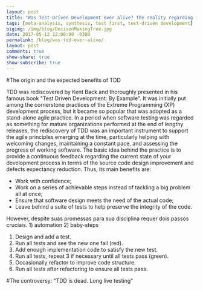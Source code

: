 ```yaml
---
layout: post
title: "Was Test-Driven Development ever alive? The reality regarding its impacts on the productivity and quality"
tags: [meta-analysis, synthesis, test first, test-driven development]
bigimg: /img/blog/DecisonMakingTree.jpg
date: 2017-05-12 12:00:00 -0300
permalink: /blog/was-tdd-ever-alive/
layout: post
comments: true
show-share: true
show-subscribe: true
---
```


#The origin and the expected benefits of TDD

TDD was rediscovered by Kent Back and thoroughly presented in his famous book "Test Driven Development: By Example". It was initially put among the cornerstone practices of the Extreme Programming (XP) development process, but it became so popular that was adopted as a stand-alone agile practice. In a period when software testing was regarded as something for mature organizations performed at the end of lengthy releases, the rediscovery of TDD was an important instrument to support the agile principles emerging at the time, particularly helping with welcoming changes, maintaining a constant pace, and assessing the progress of working software.  The basic idea behind the practice is to provide a continuous feedback regarding the current state of your development process in terms of the source code design improvement and defects expectancy reduction. Thus, its main benefits are:

* Work with confidence;
* Work on a series of achievable steps instead of tackling a big problem all at once;
* Ensure that software design meets the need of the actual code;
* Leave behind a suite of tests to help preserve the integrity of the code.

However, despite suas promessas para sua disciplina requer dois passos cruciais. 1) automation 2) baby-steps 

1. Design and add a test.
2. Run all tests and see the new one fail (red).
3. Add enough implementation code to satisfy the new test.
4. Run all tests, repeat 3 if necessary until all tests pass (green).
5. Occasionally refactor to improve code structure.
6. Run all tests after refactoring to ensure all tests pass.


#The controversy: "TDD is dead. Long live testing"








